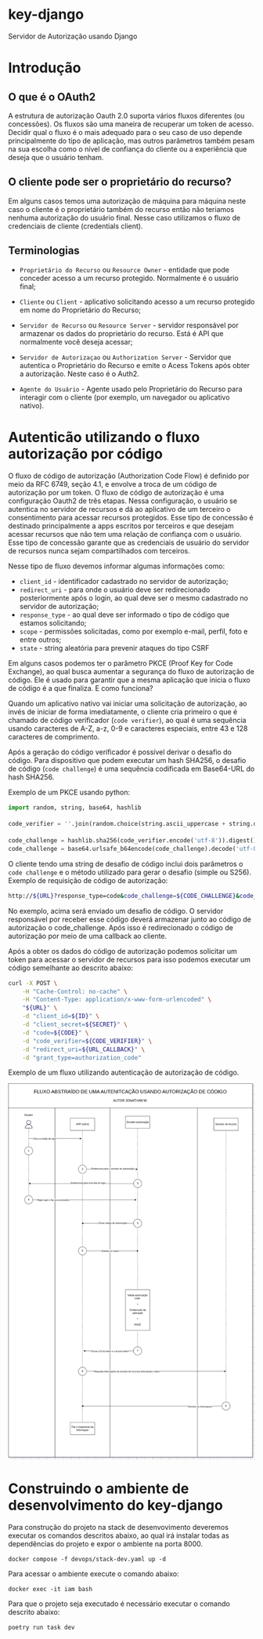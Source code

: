 # key-django
Servidor de Autorização usando Django

# Introdução

## O que é o OAuth2

A estrutura de autorização Oauth 2.0 suporta vários fluxos diferentes (ou concessões). Os fluxos são uma maneira de recuperar um token de acesso. Decidir qual o fluxo é o mais adequado para o seu caso de uso depende principalmente do tipo de aplicação, mas outros parâmetros também pesam na sua escolha como o nível de confiança do cliente ou a experiência que deseja que o usuário tenham.

## O cliente pode ser o proprietário do recurso?

Em alguns casos temos uma autorização de máquina para máquina neste caso o cliente é o proprietário também do recurso então não teriamos nenhuma autorização do usuário final. Nesse caso utilizamos o fluxo de credenciais de cliente (credentials client).

## Terminologias

- `Proprietário do Recurso` ou  `Resource Owner` - entidade que pode conceder acesso a um recurso protegido. Normalmente é o usuário final;

- `Cliente` ou `Client` - aplicativo solicitando acesso a um recurso protegido em nome do Proprietário do Recurso;

- `Servidor de Recurso` ou `Resource Server` - servidor responsável por armazenar os dados do proprietário do recurso. Está é API que normalmente você deseja acessar;

- `Servidor de Autorizaçao` ou `Authorization Server` - Servidor que autentica o Proprietário do Recurso e emite o Acess Tokens após obter a autorização. Neste caso é o Auth2.

- `Agente do Usuário` - Agente usado pelo Proprietário do Recurso para interagir com o cliente (por exemplo, um navegador ou aplicativo nativo).

# Autenticão utilizando o fluxo autorização por código

O fluxo de código de autorização (Authorization Code Flow) é definido por meio da RFC 6749, seção 4.1, e envolve a troca de um código de autorização por um token. O fluxo de código de autorização é uma configuração Oauth2 de três etapas. Nessa configuração, o usuário se autentica no servidor de recursos e dá ao aplicativo de um terceiro o consentimento para acessar recursos protegidos. Esse tipo de concessão é destinado principalmente a apps escritos por terceiros e que desejam acessar recursos que não tem uma relação de confiança com o usuário. Esse tipo de concessão garante que as credenciais de usuário do servidor de recursos nunca sejam compartilhados com terceiros.

Nesse tipo de fluxo devemos informar algumas informações como:

- `client_id` - identificador cadastrado no servidor de autorização;
- `redirect_uri` - para onde o usuário deve ser redirecionado posteriormente após o login, ao qual deve ser o mesmo cadastrado no servidor de autorização;
- `response_type` - ao qual deve ser informado o tipo de código que estamos solicitando;
- `scope` - permissões solicitadas, como por exemplo e-mail, perfil, foto e entre outros;
- `state` - string aleatória para prevenir ataques do tipo CSRF

Em alguns casos podemos ter o parâmetro PKCE (Proof Key for Code Exchange), ao qual busca aumentar a segurança do fluxo de autorização de código. Ele é usado para garantir que a mesma aplicação que inicia o fluxo de código é a que finaliza. E como funciona?

Quando um aplicativo nativo vai iniciar uma solicitação de autorização, ao invés de iniciar de forma imediatamente, o cliente cria primeiro o que é chamado de código verificador (`code verifier`), ao qual é uma sequência usando caracteres de A-Z, a-z, 0-9 e caracteres especiais, entre 43 e 128 caracteres de comprimento.

Após a geração do código verificador é possível derivar o desafio do código. Para dispositivo que podem executar um hash SHA256, o desafio de código (`code challenge`) é uma sequência codificada em Base64-URL do hash SHA256.

Exemplo de um PKCE usando python:

```python
import random, string, base64, hashlib

code_verifier = ''.join(random.choice(string.ascii_uppercase + string.digits) for _ in range(random.randint(43, 128))) # Código aleatório

code_challenge = hashlib.sha256(code_verifier.encode('utf-8')).digest() # hash do código verificador
code_challenge = base64.urlsafe_b64encode(code_challenge).decode('utf-8').replace('=', '') # codificação do hash do código verificador
```

O cliente tendo uma string de desafio de código inclui dois parâmetros o `code challenge` e o método utilizado para gerar o desafio (simple ou  S256). Exemplo de requisição de código de autorização:


```bash
http://${URL}?response_type=code&code_challenge=${CODE_CHALLENGE}&code_challenge_method=${CODE_CHALLENGE_METHOD}&client_id=${CLIENT_ID}&redirect_uri=${REDIRECT_URI}&scope=${SCOPE}
```
No exemplo, acima será enviado um desafio de código. O servidor responsável por receber esse código deverá armazenar junto ao código de autorização o code_challenge. Após isso é redirecionado o código de autorização por meio de uma callback ao cliente.

Após a obter os dados do código de autorização podemos solicitar um token para acessar o servidor de recursos para isso podemos executar um código semelhante ao descrito abaixo:

```bash
curl -X POST \
    -H "Cache-Control: no-cache" \
    -H "Content-Type: application/x-www-form-urlencoded" \
    "${URL}" \
    -d "client_id=${ID}" \
    -d "client_secret=${SECRET}" \
    -d "code=${CODE}" \
    -d "code_verifier=${CODE_VERIFIER}" \
    -d "redirect_uri=${URL_CALLBACK}" \
    -d "grant_type=authorization_code"
```

Exemplo de um fluxo utilizando autenticação de autorização de código.

![alt text](./docs/images/flow-authorization-code.png)

# Construindo o ambiente de desenvolvimento do key-django

Para construção do projeto na stack de desenvovimento deveremos executar os comandos descritos abaixo, ao qual irá instalar todas as dependências do projeto e expor o ambiente na porta 8000.

```
docker compose -f devops/stack-dev.yaml up -d
```

Para acessar o ambiente execute o comando abaixo:

```
docker exec -it iam bash
```

Para que o projeto seja executado é necessário executar o comando descrito abaixo:

```
poetry run task dev
```